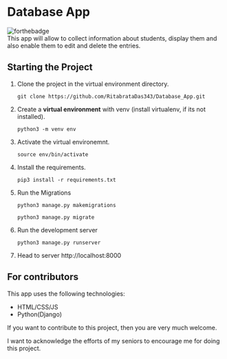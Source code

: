 # Database App

![forthebadge](https://forthebadge.com/images/badges/made-with-python.svg)<br>
This app will allow to collect information about students, display them and also enable them to edit and delete the entries.

##  Starting the Project


1. Clone the project in the virtual environment directory.

    ```
    git clone https://github.com/RitabrataDas343/Database_App.git

    ```

2. Create a **virtual environment** with venv (install virtualenv, if its not installed).

    ```
    python3 -m venv env

    ```

3. Activate the virtual environemnt.
    ```
    source env/bin/activate

    ```
    
4. Install the requirements.

    ```
    pip3 install -r requirements.txt

    ```


5. Run the Migrations
    ```
    python3 manage.py makemigrations

    python3 manage.py migrate

    ```
6. Run the development server
    ```
    python3 manage.py runserver

    ```
7. Head to server http://localhost:8000


## For contributors

This app uses the following technologies:

+ HTML/CSS/JS
+ Python(Django)

If you want to contribute to this project, then you are very much welcome.

I want to acknowledge the efforts of my seniors to encourage me for doing this project.
